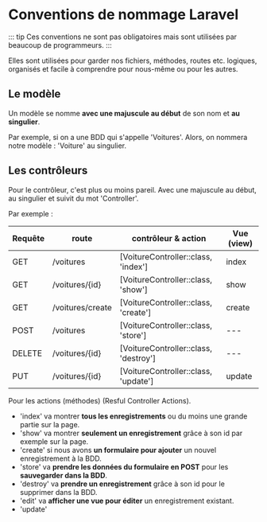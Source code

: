 # Conventions de nommage Laravel

::: tip
Ces conventions ne sont pas obligatoires mais sont utilisées par beaucoup de programmeurs.
:::

Elles sont utilisées pour garder nos fichiers, méthodes, routes etc. logiques, organisés et facile à comprendre pour nous-même ou pour les autres.

## Le modèle

Un modèle se nomme **avec une majuscule au début** de son nom et **au singulier**.

Par exemple, si on a une BDD qui s'appelle 'Voitures'. Alors, on nommera notre modèle : 'Voiture' au singulier.

## Les contrôleurs

Pour le contrôleur, c'est plus ou moins pareil. Avec une majuscule au début, au singulier et suivit du mot 'Controller'.

Par exemple :

| Requête | route            | contrôleur & action                   | Vue (view) |
| ------- | ---------------- | ------------------------------------- | ---------- |
| GET     | /voitures        | [VoitureController::class, 'index']   | index      |
| GET     | /voitures/{id}   | [VoitureController::class, 'show']    | show       |
| GET     | /voitures/create | [VoitureController::class, 'create']  | create     |
| POST    | /voitures        | [VoitureController::class, 'store']   | ---        |
| DELETE  | /voitures/{id}   | [VoitureController::class, 'destroy'] | ---        |
| PUT     | /voitures/{id}   | [VoitureController::class, 'update']  | update     |

Pour les actions (méthodes) (Resful Controller Actions).

- 'index' va montrer **tous les enregistrements** ou du moins une grande partie sur la page.
- 'show' va montrer **seulement un enregistrement** grâce à son id par exemple sur la page.
- 'create' si nous avons **un formulaire pour ajouter** un nouvel enregistrement à la BDD.
- 'store' va **prendre les données du formulaire en POST** pour les **sauvegarder dans la BDD**.
- 'destroy' va **prendre un enregistrement** grâce à son id pour le supprimer dans la BDD.
- 'edit' va **afficher une vue pour éditer** un enregistrement existant.
- 'update'
